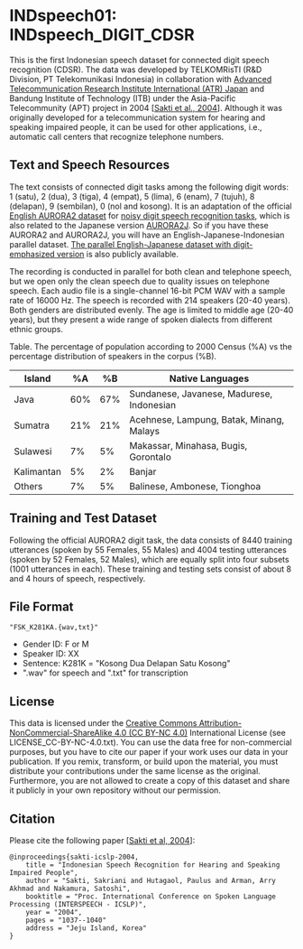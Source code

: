 # INDspeech01: INDspeech_DIGIT_CDSR

This is the first Indonesian speech dataset for connected digit speech recognition (CDSR). The data was developed by TELKOMRisTI (R&D Division, PT Telekomunikasi Indonesia) in collaboration with [Advanced Telecommunication Research Institute International (ATR) Japan](https://www.atr.jp/) and Bandung Institute of Technology (ITB) under the Asia-Pacific Telecommunity (APT) project in 2004 [[Sakti et al., 2004](https://www.isca-speech.org/archive_v0/interspeech_2004/i04_1037.html)]. Although it was originally developed for a telecommunication system for hearing and speaking impaired people, it can be used for other applications, i.e., automatic call centers that recognize telephone numbers.

## Text and Speech Resources

The text consists of connected digit tasks among the following digit words: 1 (satu), 2 (dua), 3 (tiga), 4 (empat), 5 (lima), 6 (enam), 7 (tujuh), 8 (delapan), 9 (sembilan), 0 (nol and kosong). It is an adaptation of the official [English AURORA2 dataset](http://aurora.hsnr.de/aurora-2.html) for [noisy digit speech recognition tasks](http://dnt.kr.hsnr.de/aurora/download/asr2000_final_footer.pdf), which is also related to the Japanese version [AURORA2J](http://research.nii.ac.jp/src/en/CENSREC-1.html). So if you have these AURORA2 and AURORA2J, you will have an English-Japanese-Indonesian parallel dataset. [The parallel English-Japanese dataset with digit-emphasized version](http://www.phontron.com/pcbeu/) is also publicly available.  

The recording is conducted in parallel for both clean and telephone speech, but we open only the clean speech due to quality issues on telephone speech. Each audio file is a single-channel 16-bit PCM WAV with a sample rate of 16000 Hz. The speech is recorded with 214 speakers (20-40 years). Both genders are distributed evenly. The age is limited to middle age (20-40 years), but they present a wide range of spoken dialects from different ethnic groups.

Table. The percentage of population according to 2000 Census (%A) vs the percentage distribution of speakers in the corpus (%B). 

| Island     |  %A |  %B | Native Languages                          |
| ---------- | --- | --- | ----------------------------------------- |
| Java       | 60% | 67% | Sundanese, Javanese, Madurese, Indonesian |
| Sumatra    | 21% | 21% | Acehnese, Lampung, Batak, Minang, Malays  | 
| Sulawesi   |  7% |  5% | Makassar, Minahasa, Bugis, Gorontalo      | 
| Kalimantan |  5% |  2% | Banjar                                    |
| Others     |  7% |  5% | Balinese, Ambonese, Tionghoa              |

## Training and Test Dataset

Following the official AURORA2 digit task, the data consists of 8440 training utterances (spoken by 55 Females, 55 Males) and 4004 testing utterances (spoken by 52 Females, 52 Males), which are equally split into four subsets (1001 utterances in each). These training and testing sets consist of about 8 and 4 hours of speech, respectively.

## File Format

```
"FSK_K281KA.{wav,txt}" 
```

- Gender ID: F or M
- Speaker ID: XX
- Sentence: K281K = "Kosong Dua Delapan Satu Kosong"
- ".wav" for speech and ".txt" for transcription

## License

This data is licensed under the [Creative Commons Attribution-NonCommercial-ShareAlike 4.0 (CC BY-NC 4.0)](https://creativecommons.org/licenses/by-nc-sa/4.0/) International License (see LICENSE_CC-BY-NC-4.0.txt). You can use the data free for non-commercial purposes, but you have to cite our paper if your work uses our data in your publication. If you remix, transform, or build upon the material, you must distribute your contributions under the same license as the original. Furthermore, you are not allowed to create a copy of this dataset and share it publicly in your own repository without our permission.

## Citation

Please cite the following paper [[Sakti et al, 2004](https://www.isca-speech.org/archive_v0/interspeech_2004/i04_1037.html)]:

```
@inproceedings{sakti-icslp-2004,
    title = "Indonesian Speech Recognition for Hearing and Speaking Impaired People",
    author = "Sakti, Sakriani and Hutagaol, Paulus and Arman, Arry Akhmad and Nakamura, Satoshi",
    booktitle = "Proc. International Conference on Spoken Language Processing (INTERSPEECH - ICSLP)",
    year = "2004",
    pages = "1037--1040"
    address = "Jeju Island, Korea"
}
```
